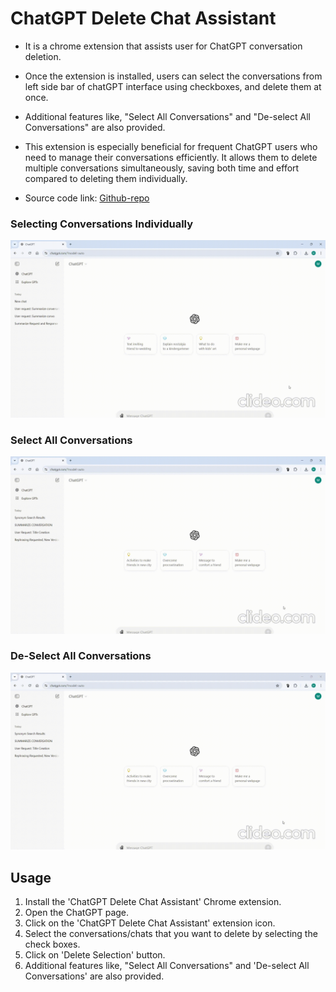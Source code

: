 
# ChatGPT Delete Chat Assistant

- It is a chrome extension that assists user for ChatGPT conversation deletion.  

- Once the extension is installed, users can select the conversations from left side bar of chatGPT interface using checkboxes, and delete them at once.  

- Additional features like, "Select All Conversations" and "De-select All Conversations" are also provided.  

- This extension is especially beneficial for frequent ChatGPT users who need to manage their conversations efficiently. It allows them to delete multiple conversations simultaneously, saving both time and effort compared to deleting them individually.  

- Source code link: [Github-repo](https://github.com/Mayureshdindorkar/ChatGPT-Chat-Delete-Assistant)

### Selecting Conversations Individually
![](GIFs/select-individual-conversations.gif)  

### Select All Conversations
![](GIFs/delete-all-conversations.gif)  

### De-Select All Conversations
![](GIFs/deselect-conversations.gif)

## Usage

1. Install the 'ChatGPT Delete Chat Assistant' Chrome extension.
2. Open the ChatGPT page.
3. Click on the 'ChatGPT Delete Chat Assistant' extension icon.
4. Select the conversations/chats that you want to delete by selecting the check boxes.
5. Click on 'Delete Selection' button.
6. Additional features like, "Select All Conversations" and 'De-select All Conversations' are also provided.
